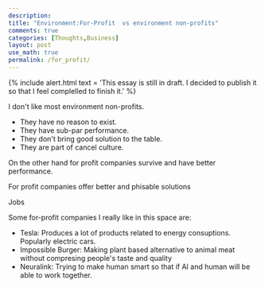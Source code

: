 ```yaml
---
description: 
title: "Environment:For-Profit  vs environment non-profits"
comments: true
categories: [Thoughts,Business]
layout: post
use_math: true
permalink: /for_profit/
---
```


{% include alert.html text = 'This essay is still in draft. I decided to publish it so that I feel complelled to finish it.' %}

I don't like most environment non-profits.
- They have no reason to exist.
- They have sub-par performance.
- They don't bring good solution to the table.
- They are part of cancel culture.

On the other hand for profit companies survive and have better performance.

For profit companies offer better and phisable solutions

Jobs

Some for-profit companies I really like in this space are:

- Tesla: Produces a lot of products related to energy consuptions. Popularly electric cars.
- Impossible Burger: Making plant based alternative to animal meat without compresing people's taste and quality
- Neuralink: Trying to make human smart so that if AI and human will be able to work together.
